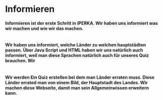 # Informieren

#### Informieren ist der erste Schritt in IPERKA. Wir haben uns informiert was wir machen und wie wir das machen.<br> <br>

#### Wir haben uns informiert, welche Länder zu welchen hauptstädten passen. Über Java Script und HTML haben wir uns natürlich auch informiert, weil man diese Sprachen natürlich auch für unseres Quiz brauchen. Wir <br> <br>

#### Wir werden Ein Quiz erstellen bei dem man Länder erraten muss. Diese Länder errated man von einem Bild, der Hauptstadt des Landes. Wir machen diese Webseite, damit man sein Allgemeinwissen erweitern kann. 